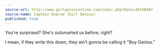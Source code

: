 ```yaml
---
source-url: http://www.girlgeniusonline.com/comic.php?date=20140407
source-name: Captain Dupree (Girl Genius)
published: true
---
```


<p>You're surprised? She's outsmarted us before, right?</p>

<p>I mean, if they write this down, they ain't gonna be calling it "Boy Genius."</p>


